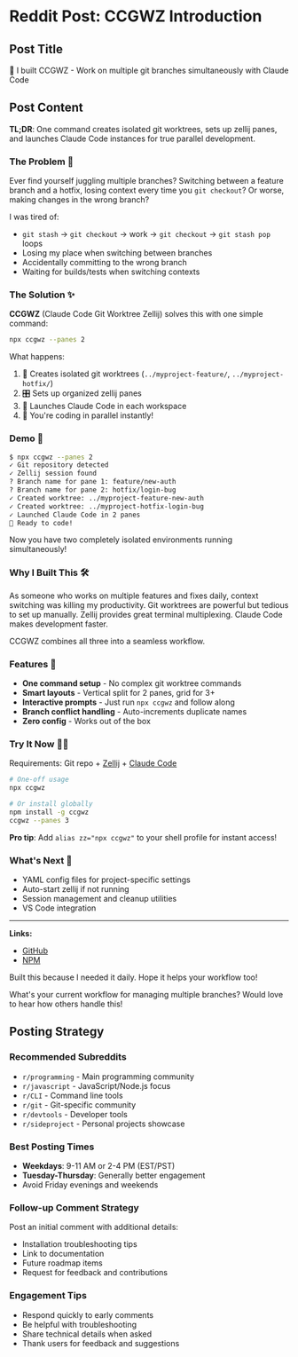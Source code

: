 # Reddit Post: CCGWZ Introduction

## Post Title
🚀 I built CCGWZ - Work on multiple git branches simultaneously with Claude Code

## Post Content

**TL;DR**: One command creates isolated git worktrees, sets up zellij panes, and launches Claude Code instances for true parallel development.

### The Problem 🤔

Ever find yourself juggling multiple branches? Switching between a feature branch and a hotfix, losing context every time you `git checkout`? Or worse, making changes in the wrong branch?

I was tired of:
- `git stash` → `git checkout` → work → `git checkout` → `git stash pop` loops
- Losing my place when switching between branches
- Accidentally committing to the wrong branch
- Waiting for builds/tests when switching contexts

### The Solution ✨

**CCGWZ** (Claude Code Git Worktree Zellij) solves this with one simple command:

```bash
npx ccgwz --panes 2
```

What happens:
1. 📍 Creates isolated git worktrees (`../myproject-feature/`, `../myproject-hotfix/`)
2. 🎛️ Sets up organized zellij panes
3. 🤖 Launches Claude Code in each workspace
4. 🚀 You're coding in parallel instantly!

### Demo 🎥

```bash
$ npx ccgwz --panes 2
✓ Git repository detected
✓ Zellij session found
? Branch name for pane 1: feature/new-auth
? Branch name for pane 2: hotfix/login-bug
✓ Created worktree: ../myproject-feature-new-auth
✓ Created worktree: ../myproject-hotfix-login-bug  
✓ Launched Claude Code in 2 panes
🎉 Ready to code!
```

Now you have two completely isolated environments running simultaneously!

### Why I Built This 🛠️

As someone who works on multiple features and fixes daily, context switching was killing my productivity. Git worktrees are powerful but tedious to set up manually. Zellij provides great terminal multiplexing. Claude Code makes development faster.

CCGWZ combines all three into a seamless workflow.

### Features 🎯

- **One command setup** - No complex git worktree commands
- **Smart layouts** - Vertical split for 2 panes, grid for 3+
- **Interactive prompts** - Just run `npx ccgwz` and follow along
- **Branch conflict handling** - Auto-increments duplicate names
- **Zero config** - Works out of the box

### Try It Now 🏃‍♂️

Requirements: Git repo + [Zellij](https://zellij.dev/) + [Claude Code](https://claude.ai/code)

```bash
# One-off usage
npx ccgwz

# Or install globally  
npm install -g ccgwz
ccgwz --panes 3
```

**Pro tip**: Add `alias zz="npx ccgwz"` to your shell profile for instant access!

### What's Next 🔮

- YAML config files for project-specific settings
- Auto-start zellij if not running  
- Session management and cleanup utilities
- VS Code integration

---

**Links:**
- [GitHub](https://github.com/yuucu/ccgwz) 
- [NPM](https://www.npmjs.com/package/ccgwz)

Built this because I needed it daily. Hope it helps your workflow too! 

What's your current workflow for managing multiple branches? Would love to hear how others handle this!

## Posting Strategy

### Recommended Subreddits
- `r/programming` - Main programming community
- `r/javascript` - JavaScript/Node.js focus
- `r/CLI` - Command line tools
- `r/git` - Git-specific community
- `r/devtools` - Developer tools
- `r/sideproject` - Personal projects showcase

### Best Posting Times
- **Weekdays**: 9-11 AM or 2-4 PM (EST/PST)
- **Tuesday-Thursday**: Generally better engagement
- Avoid Friday evenings and weekends

### Follow-up Comment Strategy
Post an initial comment with additional details:
- Installation troubleshooting tips
- Link to documentation
- Future roadmap items
- Request for feedback and contributions

### Engagement Tips
- Respond quickly to early comments
- Be helpful with troubleshooting
- Share technical details when asked
- Thank users for feedback and suggestions